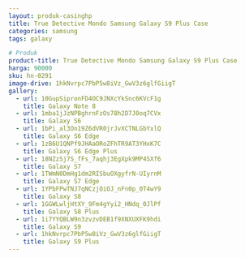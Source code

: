 ```yaml
---
layout: produk-casinghp
title: True Detective Mondo Samsung Galaxy S9 Plus Case
categories: samsung
tags: galaxy

# Produk
product-title: True Detective Mondo Samsung Galaxy S9 Plus Case
harga: 90000
sku: hn-0291
image-drive: 1hkNvrpc7PbP5w8iVz_GwV3z6glfGiigT
gallery:
  - url: 10GupSipronFD4OC9JNXcYkSnc6KVcF1g
    title: Galaxy Note 8
  - url: 1mba1jJzNPBghrnFzOs78h2D7J0oq7CVx
    title: Galaxy S6
  - url: 1bPi_al3On19Z6dVR0jrJvXCTNLGbYxlQ
    title: Galaxy S6 Edge
  - url: 1zB6U1QNPf9JHAaORoZFhTR9AT3YHxK7C
    title: Galaxy S6 Edge Plus
  - url: 18NZzSj7S_fFs_7aqhj3EgXpk9MP4SXf6
    title: Galaxy S7
  - url: 1TWmN0DmHg1dm2RISbuOXgyfrN-UIyrnM
    title: Galaxy S7 Edge
  - url: 1YPbFPwTNJ7qNCzjOiOJ_nFn0p_0T4wY9
    title: Galaxy S8
  - url: 1GGWLwljHtXY_9Fm4gYyi2_HNdq_0JlPf
    title: Galaxy S8 Plus
  - url: 1i7YYQBLW9n3zvzvDEB1f9XNXUXFK9hdi
    title: Galaxy S9
  - url: 1hkNvrpc7PbP5w8iVz_GwV3z6glfGiigT
    title: Galaxy S9 Plus
---
```


